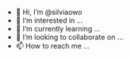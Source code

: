 - 👋 Hi, I’m @silviaowo
- 👀 I’m interested in ...
- 🌱 I’m currently learning ...
- 💞️ I’m looking to collaborate on ...
- 📫 How to reach me ...

<!---
silviaowo/silviaowo is a ✨ special ✨ repository because its `README.md` (this file) appears on your GitHub profile.
You can click the Preview link to take a look at your changes.
--->
